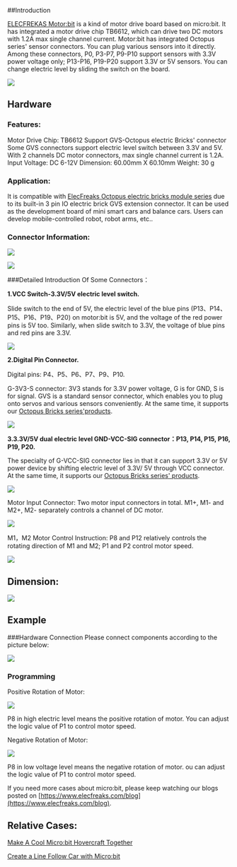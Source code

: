 
##Introduction

[ELECFREKAS Motor:bit](http://www.elecfreaks.com/estore/elecfreaks-motor-bit-for-micro-bit.html) is a kind of motor drive board based on micro:bit. It has integrated a motor drive chip TB6612, which can drive two DC motors with 1.2A max single channel current. Motor:bit has integrated Octopus series' sensor connectors. You can plug various sensors into it directly. Among these connectors, P0, P3-P7, P9-P10 support sensors with 3.3V power voltage only; P13-P16, P19-P20 support 3.3V or 5V sensors. You can change electric level by sliding the switch on the board.

![](https://www.elecfreaks.com/wp-content/uploads/2018/04/1-1.jpg)


## Hardware 

### Features:

Motor Drive Chip: TB6612
Support GVS-Octopus electric Bricks' connector
Some GVS connectors support electric level switch between 3.3V and 5V.
With 2 channels DC motor connectors, max single channel current is 1.2A.
Input Voltage: DC 6-12V
Dimension: 60.00mm X 60.10mm
Weight: 30 g

### Application:

It is compatible with [ElecFreaks Octopus electric bricks module series](http://www.elecfreaks.com/estore/octopus-bricks-sensor) due to its built-in 3 pin IO electric brick GVS extension connector.
It can be used as the development board of mini smart cars and balance cars.
Users can develop mobile-controlled robot, robot arms, etc..

### Connector Information:

![](https://www.elecfreaks.com/wp-content/uploads/2018/04/2.jpg)

![](https://www.elecfreaks.com/wp-content/uploads/2018/04/000.png)

###Detailed Introduction Of Some Connectors：

**1.VCC Switch-3.3V/5V electric level switch.**

Slide switch to the end of 5V, the electric level of the blue pins (P13、P14、P15、P16、P19、P20) on motor:bit is 5V, and the voltage of the red power pins is 5V too. Similarly, when slide switch to 3.3V, the voltage of blue pins and red pins are 3.3V.

![](https://www.elecfreaks.com/wp-content/uploads/2018/04/3-1.jpg)

**2.Digital Pin Connector.**

Digital pins: P4、P5、P6、P7、P9、P10.

G-3V3-S connector: 3V3 stands for 3.3V power voltage, G is for GND, S is for signal. GVS is a standard sensor connector, which enables you to plug onto servos and various sensors conveniently. At the same time, it supports our [Octopus Bricks series'products](http://www.elecfreaks.com/estore/octopus-bricks-sensor).

![](https://www.elecfreaks.com/wp-content/uploads/2018/04/4.jpg)

**3.3.3V/5V dual electric level GND-VCC-SIG connector：P13, P14, P15, P16, P19, P20.**

The specialty of G-VCC-SIG connector lies in that it can support 3.3V or 5V power device by shifting electric level of 3.3V/ 5V through VCC connector. At the same time, it supports our [Octopus Bricks series' products](http://www.elecfreaks.com/estore/octopus-bricks-sensor).

![](https://www.elecfreaks.com/wp-content/uploads/2018/04/5.jpg)

Motor Input Connector: Two motor input connectors in total. M1+, M1- and M2+, M2- separately controls a channel of DC motor.

![](https://www.elecfreaks.com/wp-content/uploads/2018/04/6.jpg)

M1，M2 Motor Control Instruction: P8 and P12 relatively controls the rotating direction of M1 and M2; P1 and P2 control motor speed.

![](https://www.elecfreaks.com/wp-content/uploads/2018/04/0001.png)

## Dimension:

![](https://www.elecfreaks.com/wp-content/uploads/2018/04/7.jpg)

## Example

###Hardware Connection
Please connect components according to the picture below:

![](https://www.elecfreaks.com/wp-content/uploads/2018/04/8.jpg)

### Programming
Positive Rotation of Motor:

![](https://www.elecfreaks.com/wp-content/uploads/2018/04/9.jpg)

P8 in high electric level means the positive rotation of motor. You can adjust the logic value of P1 to control motor speed.

Negative Rotation of Motor:

![](https://www.elecfreaks.com/wp-content/uploads/2018/04/10.jpg)

P8 in low voltage level means the negative rotation of motor. ou can adjust the logic value of P1 to control motor speed.

If you need more cases about micro:bit, please keep watching our blogs posted on [https://www.elecfreaks.com/blog](https://www.elecfreaks.com/blog).


## Relative Cases:

[Make A Cool Micro:bit Hovercraft Together](https://www.elecfreaks.com/11518.html)

[Create a Line Follow Car with Micro:bit](https://www.elecfreaks.com/12181.html)
